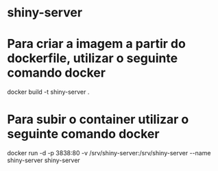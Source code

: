 # shiny-server
# Para criar a imagem a partir do dockerfile, utilizar o seguinte comando docker

docker build -t shiny-server .

# Para subir o container utilizar o seguinte comando docker

docker run -d -p 3838:80 -v /srv/shiny-server:/srv/shiny-server --name shiny-server shiny-server
